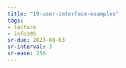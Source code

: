 ```yaml
---
title: "19-user-interface-examples"
tags: 
- lecture
- info305
sr-due: 2023-08-03
sr-interval: 3
sr-ease: 250
---
```



